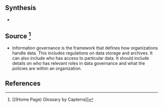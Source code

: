 ## Synthesis
- 
## Source [^1]
- Information governance is the framework that defines how organizations handle data. This includes regulations on data storage and archives. It can also include who has access to particular data. It should include details on who has relevant roles in data governance and what the policies are within an organization.
## References

[^1]: [[(Home Page) Glossary by Capterra]]
